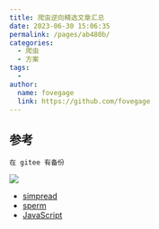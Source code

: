 ```yaml
---
title: 爬虫逆向精选文章汇总
date: 2023-06-30 15:06:35
permalink: /pages/ab480b/
categories:
  - 爬虫
  - 方案
tags:
  - 
author: 
  name: fovegage
  link: https://github.com/fovegage
---
```

## 参考

```
在 gitee 有备份
```

![](https://obsidian-foveagge.oss-cn-beijing.aliyuncs.com/blog/w7Af8X.png)

- [simpread](https://github.com/guapier/simpread)
- [sperm](https://github.com/darbra/sperm)
- [JavaScript](https://github.com/chen-zhuo/JavaScript)